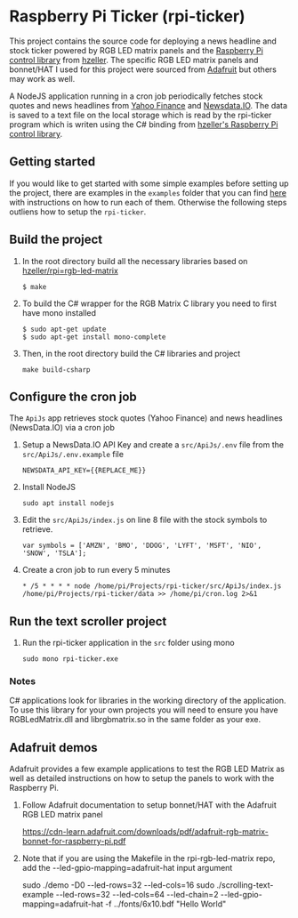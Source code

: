 ﻿# Raspberry Pi Ticker (rpi-ticker)

This project contains the source code for deploying a news headline and stock ticker powered by RGB LED matrix panels and the [Raspberry Pi control library](https://github.com/hzeller/rpi-rgb-led-matrix) from [hzeller](https://github.com/hzeller). The specific RGB LED matrix panels and bonnet/HAT I used for this project were sourced from [Adafruit](https://www.adafruit.com) but others may work as well.

A NodeJS application running in a cron job periodically fetches stock quotes and news headlines from [Yahoo Finance](https://finance.yahoo.com/) and [Newsdata.IO](https://newsdata.io/). The data is saved to a text file on the local storage which is read by the rpi-ticker program which is writen using the C# binding from [hzeller's Raspberry Pi control library](https://github.com/hzeller/rpi-rgb-led-matrix).

## Getting started

If you would like to get started with some simple examples before setting up the project, there are examples in the `examples` folder that you can find [here](examples/README.md) with instructions on how to run each of them. Otherwise the following steps outliens how to setup the `rpi-ticker`.

## Build the project

1. In the root directory build all the necessary libraries based on [hzeller/rpi=rgb-led-matrix](https://github.com/hzeller/rpi-rgb-led-matrix)

   ```shell
   $ make
   ```

2. To build the C# wrapper for the RGB Matrix C library you need to first have mono installed

   ```shell
   $ sudo apt-get update
   $ sudo apt-get install mono-complete
   ```

3. Then, in the root directory build the C# libraries and project

   ```shell
   make build-csharp
   ```

## Configure the cron job

The `ApiJs` app retrieves stock quotes (Yahoo Finance) and news headlines (NewsData.IO) via a cron job

1. Setup a NewsData.IO API Key and create a `src/ApiJs/.env` file from the `src/ApiJs/.env.example` file

   ```
   NEWSDATA_API_KEY={{REPLACE_ME}}
   ```

2. Install NodeJS

   ```
   sudo apt install nodejs
   ```

3. Edit the `src/ApiJs/index.js` on line 8 file with the stock symbols to retrieve.

   ```
   var symbols = ['AMZN', 'BMO', 'DDOG', 'LYFT', 'MSFT', 'NIO', 'SNOW', 'TSLA'];
   ```

4. Create a cron job to run every 5 minutes

   ```
   * /5 * * * * node /home/pi/Projects/rpi-ticker/src/ApiJs/index.js /home/pi/Projects/rpi-ticker/data >> /home/pi/cron.log 2>&1
   ```

## Run the text scroller project

1. Run the rpi-ticker application in the `src` folder using mono

   ```shell
   sudo mono rpi-ticker.exe
   ```

### Notes

C# applications look for libraries in the working directory of the application. To use this library for your own projects you will need to ensure you have RGBLedMatrix.dll and librgbmatrix.so in the same folder as your exe.

## Adafruit demos

Adafruit provides a few example applications to test the RGB LED Matrix as well as detailed instructions on how to setup the panels to work with the Raspberry Pi.

1. Follow Adafruit documentation to setup bonnet/HAT with the Adafruit RGB LED matrix panel

   https://cdn-learn.adafruit.com/downloads/pdf/adafruit-rgb-matrix-bonnet-for-raspberry-pi.pdf

2. Note that if you are using the Makefile in the rpi-rgb-led-matrix repo, add the --led-gpio-mapping=adafruit-hat input argument

   sudo ./demo -D0 --led-rows=32 --led-cols=16
   sudo ./scrolling-text-example --led-rows=32 --led-cols=64 --led-chain=2 --led-gpio-mapping=adafruit-hat -f ../fonts/6x10.bdf "Hello World"
